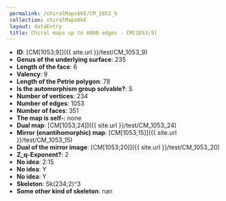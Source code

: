 ```yaml
--- 
 permalink: /chiralMaps6kE/CM_1053_9 
 collection: chiralMaps6kE
 layout: dataEntry
 title: Chiral maps up to 6000 edges - CM[1053;9]
---
```


- **ID**: [CM[1053;9]]({{ site.url }}/test/CM_1053_9)
- **Genus of the underlying surface**: 235
- **Length of the face**: 6
- **Valency**: 9
- **Length of the Petrie polygon**: 78
- **Is the automorphism group solvable?**: S
- **Number of vertices**: 234
- **Number of edges**: 1053
- **Number of faces**: 351
- **The map is self-**: none
- **Dual map**: [CM[1053;24]]({{ site.url }}/test/CM_1053_24)
- **Mirror (enantihomorphic) map**: [CM[1053;15]]({{ site.url }}/test/CM_1053_15)
- **Dual of the mirror image**: [CM[1053;20]]({{ site.url }}/test/CM_1053_20)
- **Z_q-Exponent?**: 2
- **No idea**:  2:15
- **No idea**: Y
- **No idea**: Y
- **Skeleton**: Sk(234;2)^3
- **Some other kind of skeleton**: nan
